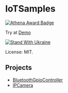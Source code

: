 # IoTSamples

[![Athena Award Badge](https://img.shields.io/endpoint?url=https%3A%2F%2Faward.athena.hackclub.com%2Fapi%2Fbadge)](https://award.athena.hackclub.com?utm_source=readme)

Try at [Demo](https://iotsamples.onrender.com/)

[![Stand With Ukraine](https://img.shields.io/badge/made_in-ukraine-ffd700.svg?labelColor=0057b7)](https://stand-with-ukraine.pp.ua)

License: MIT.

## Projects

- [BluetoothGpioController](BluetoothGpioController)
- [IPCamera](IPCamera)
